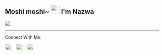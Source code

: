## Moshi moshi~ <img src="https://github.com/TheDudeThatCode/TheDudeThatCode/blob/master/Assets/Hi.gif" width="29px"> I'm Nazwa
<img align="center" height="auto" src="https://github.com/NazwaS/NazwaS/blob/main/img/Nazwa.jpg"/>

___

Connect With Me:

<a href="https://instagram.com/nazwa.salsa_ig"><img src="https://github.com/TheDudeThatCode/TheDudeThatCode/blob/master/Assets/Instagram.svg" alt="alt text" alt="alt text" width="20px"></a>
 &nbsp;&nbsp; 
<a href="https://twitter.com/NazwaSa72637177"><img src="https://github.com/NazwaS/NazwaS/blob/main/img/twitter.jpeg" alt="alt text" width="20px"></a>
 &nbsp;&nbsp; 
<a href="https://web.facebook.com/profile.php?id=100060138295881"><img src="https://github.com/NazwaS/NazwaS/blob/main/img/facebook.jpeg" alt="alt text" width=20></a>
